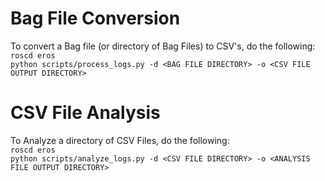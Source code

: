 # Bag File Conversion
To convert a Bag file (or directory of Bag Files) to CSV's, do the following:<br>
`roscd eros`<br>
`python scripts/process_logs.py -d <BAG FILE DIRECTORY> -o <CSV FILE OUTPUT DIRECTORY>`


# CSV File Analysis
To Analyze a directory of CSV Files, do the following:<br>
`roscd eros`<br>
`python scripts/analyze_logs.py -d <CSV FILE DIRECTORY> -o <ANALYSIS FILE OUTPUT DIRECTORY>`